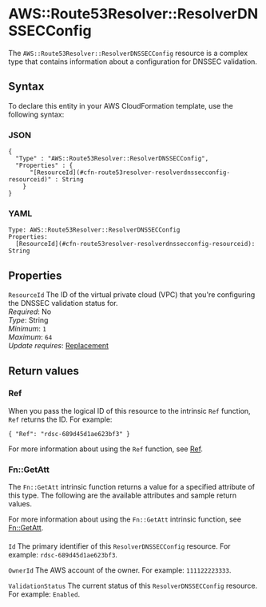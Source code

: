 # AWS::Route53Resolver::ResolverDNSSECConfig<a name="aws-resource-route53resolver-resolverdnssecconfig"></a>

The `AWS::Route53Resolver::ResolverDNSSECConfig` resource is a complex type that contains information about a configuration for DNSSEC validation\.

## Syntax<a name="aws-resource-route53resolver-resolverdnssecconfig-syntax"></a>

To declare this entity in your AWS CloudFormation template, use the following syntax:

### JSON<a name="aws-resource-route53resolver-resolverdnssecconfig-syntax.json"></a>

```
{
  "Type" : "AWS::Route53Resolver::ResolverDNSSECConfig",
  "Properties" : {
      "[ResourceId](#cfn-route53resolver-resolverdnssecconfig-resourceid)" : String
    }
}
```

### YAML<a name="aws-resource-route53resolver-resolverdnssecconfig-syntax.yaml"></a>

```
Type: AWS::Route53Resolver::ResolverDNSSECConfig
Properties:
  [ResourceId](#cfn-route53resolver-resolverdnssecconfig-resourceid): String
```

## Properties<a name="aws-resource-route53resolver-resolverdnssecconfig-properties"></a>

`ResourceId` <a name="cfn-route53resolver-resolverdnssecconfig-resourceid"></a>
The ID of the virtual private cloud \(VPC\) that you're configuring the DNSSEC validation status for\.  
_Required_: No  
_Type_: String  
_Minimum_: `1`  
_Maximum_: `64`  
_Update requires_: [Replacement](https://docs.aws.amazon.com/AWSCloudFormation/latest/UserGuide/using-cfn-updating-stacks-update-behaviors.html#update-replacement)

## Return values<a name="aws-resource-route53resolver-resolverdnssecconfig-return-values"></a>

### Ref<a name="aws-resource-route53resolver-resolverdnssecconfig-return-values-ref"></a>

When you pass the logical ID of this resource to the intrinsic `Ref` function, `Ref` returns the ID\. For example:

`{ "Ref": "rdsc-689d45d1ae623bf3" }`

For more information about using the `Ref` function, see [Ref](https://docs.aws.amazon.com/AWSCloudFormation/latest/UserGuide/intrinsic-function-reference-ref.html)\.

### Fn::GetAtt<a name="aws-resource-route53resolver-resolverdnssecconfig-return-values-fn--getatt"></a>

The `Fn::GetAtt` intrinsic function returns a value for a specified attribute of this type\. The following are the available attributes and sample return values\.

For more information about using the `Fn::GetAtt` intrinsic function, see [Fn::GetAtt](https://docs.aws.amazon.com/AWSCloudFormation/latest/UserGuide/intrinsic-function-reference-getatt.html)\.

#### <a name="aws-resource-route53resolver-resolverdnssecconfig-return-values-fn--getatt-fn--getatt"></a>

`Id` <a name="Id-fn::getatt"></a>
The primary identifier of this `ResolverDNSSECConfig` resource\. For example: `rdsc-689d45d1ae623bf3`\.

`OwnerId` <a name="OwnerId-fn::getatt"></a>
The AWS account of the owner\. For example: `111122223333`\.

`ValidationStatus` <a name="ValidationStatus-fn::getatt"></a>
The current status of this `ResolverDNSSECConfig` resource\. For example: `Enabled`\.
